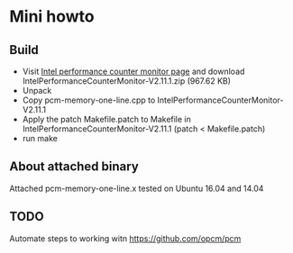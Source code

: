 # Mini howto
## Build
* Visit
[Intel performance counter monitor page](https://software.intel.com/en-us/articles/intel-performance-counter-monitor)
and download IntelPerformanceCounterMonitor-V2.11.1.zip (967.62 KB)
* Unpack
* Copy pcm-memory-one-line.cpp to IntelPerformanceCounterMonitor-V2.11.1
* Apply the patch Makefile.patch to Makefile in
IntelPerformanceCounterMonitor-V2.11.1 (patch < Makefile.patch)
* run make

## About attached binary
Attached pcm-memory-one-line.x tested on Ubuntu 16.04 and 14.04

## TODO
Automate steps to working witn https://github.com/opcm/pcm